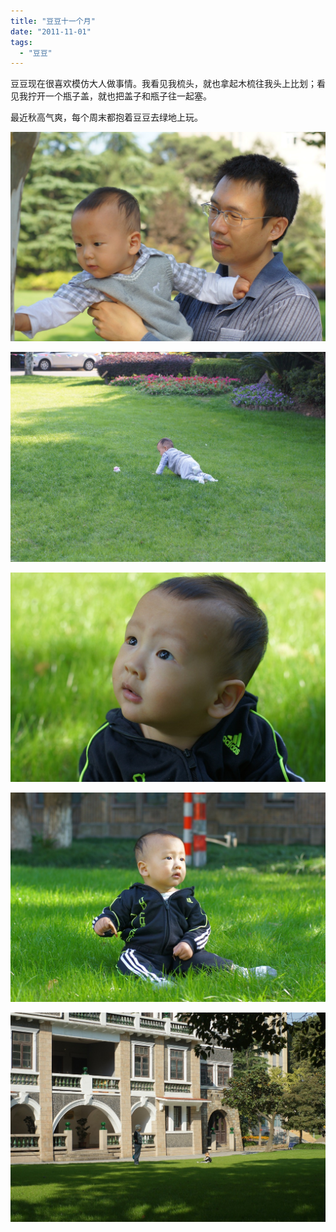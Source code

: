 ```yaml
---
title: "豆豆十一个月"
date: "2011-11-01"
tags: 
  - "豆豆"
---
```


豆豆现在很喜欢模仿大人做事情。我看见我梳头，就也拿起木梳往我头上比划；看见我拧开一个瓶子盖，就也把盖子和瓶子往一起塞。

最近秋高气爽，每个周末都抱着豆豆去绿地上玩。

![DSC02703](images/dsc02703.jpg "DSC02703")

![DSC02767](images/dsc02767.jpg "DSC02767")

![DSC02823](images/dsc02823.jpg "DSC02823")

![DSC02847](images/dsc02847.jpg "DSC02847")

![DSC02889](images/dsc02889.jpg "DSC02889")
